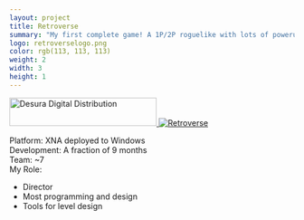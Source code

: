 ```yaml
---
layout: project
title: Retroverse
summary: "My first complete game! A 1P/2P roguelike with lots of powerups and levels.<br />Made at the UVA SGD with a team of 7ish."
logo: retroverselogo.png
color: rgb(113, 113, 113)
weight: 2
width: 3
height: 1
---
```


<p>
  <a href="http://www.desura.com/games/retroverse" title="Retroverse on Desura">
    <img src="http://button.desura.com/play/medium/games/23621.png" alt="Desura Digital Distribution" width="260" height="50" border="0">
  </a>
  <a href="http://www.desura.com/games/retroverse" title="View Retroverse on Desura" target="_blank">
    <img src="http://button.desura.com/rating/medium/games/23621.png" alt="Retroverse">
  </a>
</p>

Platform: XNA deployed to Windows  
Development: A fraction of 9 months  
Team: ~7  
My Role:  
  
* Director  
* Most programming and design  
* Tools for level design  
  